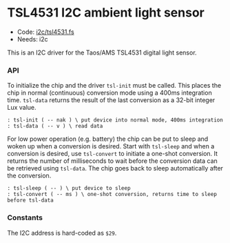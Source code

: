 # TSL4531 I2C ambient light sensor

[code]: i2c/tsl4531.fs (i2c)
* Code: <a href="https://github.com/jeelabs/embello/tree/master/explore/1608-forth/flib/i2c/tsl4531.fs">i2c/tsl4531.fs</a>
* Needs: i2c

This is an I2C driver for the Taos/AMS TSL4531 digital light sensor.

### API

To initialize the chip and the driver `tsl-init` must be called. This
places the chip in normal (continuous) conversion mode using a 400ms
integration time.  `tsl-data` returns the result of the last
conversion as a 32-bit integer Lux value.

[defs]: <> (tsl-init tsl-data)
```
: tsl-init ( -- nak ) \ put device into normal mode, 400ms integration
: tsl-data ( -- v ) \ read data
```

For low power operation (e.g. battery) the chip can be put to sleep
and woken up when a conversion is desired. Start with `tsl-sleep`
and when a conversion is desired, use `tsl-convert` to initiate
a one-shot conversion. It returns the number of milliseconds to wait
before the conversion data can be retrieved using `tsl-data`. The
chip goes back to sleep automatically after the conversion.

[defs]: <> (tsl-sleep tsl-convert)
```
: tsl-sleep ( -- ) \ put device to sleep
: tsl-convert ( -- ms ) \ one-shot conversion, returns time to sleep before tsl-data
```

### Constants

The I2C address is hard-coded as `$29`.

